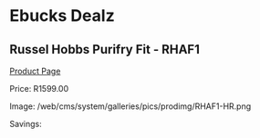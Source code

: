 
# Ebucks Dealz
## Russel Hobbs Purifry Fit - RHAF1
[Product Page](https://www.ebucks.com/web/shop/productSelected.do?prodId=1228363866&catId=704983235)

Price: R1599.00

Image: /web/cms/system/galleries/pics/prodimg/RHAF1-HR.png

Savings: 


	